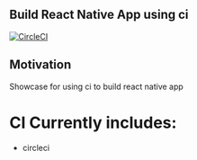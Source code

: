 ## Build React Native App using ci
[![CircleCI](https://circleci.com/gh/react-native-community/ci-sample.svg?style=svg)](https://circleci.com/gh/react-native-community/ci-sample)

## Motivation
Showcase for using ci to build react native app

# CI Currently includes:
* circleci
